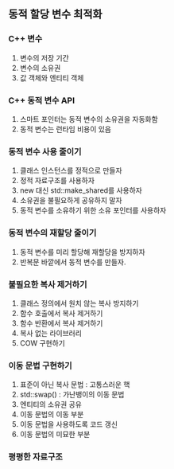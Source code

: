 ## 동적 할당 변수 최적화
### C++ 변수
1. 변수의 저장 기간
2. 변수의 소유권
3. 값 객체와 엔티티 객체

### C++ 동적 변수 API
1. 스마트 포인터는 동적 변수의 소유권을 자동화함
2. 동적 변수는 런타임 비용이 있음

### 동적 변수 사용 줄이기
1. 클래스 인스턴스를 정적으로 만들자
2. 정적 자료구조를 사용하자
3. new 대신 std::make_shared를 사용하자
4. 소유권을 불필요하게 공유하지 말자
5. 동적 변수를 소유하기 위한 소유 포인터를 사용하자

### 동적 변수의 재할당 줄이기
1. 동적 변수를 미리 할당해 재할당을 방지하자
2. 반복문 바깥에서 동적 변수를 만들자.

### 불필요한 복사 제거하기
1. 클래스 정의에서 원치 않는 복사 방지하기
2. 함수 호출에서 복사 제거하기
3. 함수 반환에서 복사 제거하기
4. 복사 없는 라이브러리
5. COW 구현하기

### 이동 문법 구현하기
1. 표준이 아닌 복사 문법 : 고통스러운 핵
2. std::swap() : 가난뱅이의 이동 문법
3. 엔티티의 소유권 공유
4. 이동 문법의 이동 부분
5. 이동 문법을 사용하도록 코드 갱신
6. 이동 문법의 미묘한 부분

### 평평한 자료구조